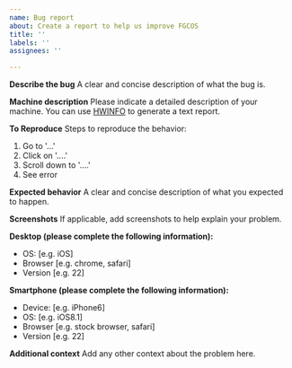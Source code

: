 ```yaml
---
name: Bug report
about: Create a report to help us improve FGCOS
title: ''
labels: ''
assignees: ''

---
```


**Describe the bug**
A clear and concise description of what the bug is.

**Machine description**
Please indicate a detailed description of your machine. You can use [HWINFO](https://www.hwinfo.com/download/) to generate a text report.

**To Reproduce**
Steps to reproduce the behavior:
1. Go to '...'
2. Click on '....'
3. Scroll down to '....'
4. See error

**Expected behavior**
A clear and concise description of what you expected to happen.

**Screenshots**
If applicable, add screenshots to help explain your problem.

**Desktop (please complete the following information):**
 - OS: [e.g. iOS]
 - Browser [e.g. chrome, safari]
 - Version [e.g. 22]

**Smartphone (please complete the following information):**
 - Device: [e.g. iPhone6]
 - OS: [e.g. iOS8.1]
 - Browser [e.g. stock browser, safari]
 - Version [e.g. 22]

**Additional context**
Add any other context about the problem here.
